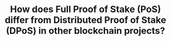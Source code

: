---
title: How does Full Proof of Stake (PoS) differ from Distributed Proof of Stake (DPoS) in other blockchain projects?
weight: 4.0
attribution:
  -
    name:
    link:
---